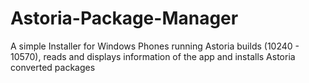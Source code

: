 # Astoria-Package-Manager
A simple Installer for Windows Phones running Astoria builds (10240 - 10570), reads and displays information of the app and installs Astoria converted packages 
